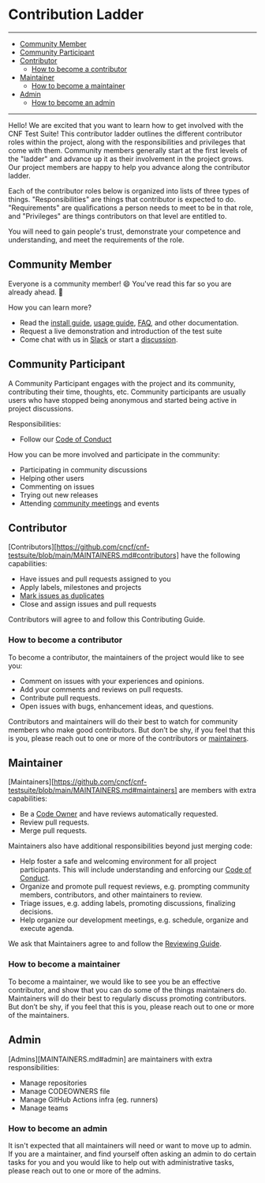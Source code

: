 # Contribution Ladder

---
* [Community Member](#community-member)
* [Community Participant](#community-participant)
* [Contributor](#contributor)
  * [How to become a contributor](#how-to-become-a-contributor)
* [Maintainer](#maintainer)
  * [How to become a maintainer](#how-to-become-a-maintainer)
* [Admin](#admin)
  * [How to become an admin](#admin)
---

Hello! We are excited that you want to learn how to get involved with the CNF Test Suite! This contributor ladder outlines the different contributor roles within the project, along with the responsibilities and privileges that come with them. Community members generally start at the first levels of the "ladder" and advance up it as their involvement in the project grows. Our project members are happy to help you advance along the contributor ladder.

Each of the contributor roles below is organized into lists of three types of things. "Responsibilities" are things that contributor is expected to do. "Requirements" are qualifications a person needs to meet to be in that role, and "Privileges" are things contributors on that level are entitled to.

You will need to gain people's trust, demonstrate your competence and understanding, and meet the requirements of the role.

## Community Member

Everyone is a community member! 😄 You've read this far so you are already ahead. 💯

How you can learn more?

* Read the [install guide](INSTALL.md), [usage guide](USAGE.md), [FAQ](FAQ.md), and other documentation.
* Request a live demonstration and introduction of the test suite
* Come chat with us in [Slack](https://cloud-native.slack.com/archives/C014TNCEX8R) or start a [discussion](https://github.com/cncf/cnf-testsuite/discussions).

## Community Participant

A Community Participant engages with the project and its community, contributing their time, thoughts, etc. Community participants are usually users who have stopped being anonymous and started being active in project discussions.

Responsibilities:
- Follow our [Code of Conduct](code-of-conduct.md)

How you can be more involved and participate in the community:

* Participating in community discussions
* Helping other users
* Commenting on issues
* Trying out new releases
* Attending [community meetings](https://github.com/cncf/cnf-testsuite#communication-and-community-meetings) and events

## Contributor

[Contributors][https://github.com/cncf/cnf-testsuite/blob/main/MAINTAINERS.md#contributors] have the following capabilities:

* Have issues and pull requests assigned to you
* Apply labels, milestones and projects
* [Mark issues as duplicates](https://help.github.com/en/articles/about-duplicate-issues-and-pull-requests)
* Close and assign issues and pull requests

Contributors will agree to and follow this Contributing Guide.

### How to become a contributor

To become a contributor, the maintainers of the project would like to see you:

* Comment on issues with your experiences and opinions.
* Add your comments and reviews on pull requests.
* Contribute pull requests.
* Open issues with bugs, enhancement ideas, and questions.

Contributors and maintainers will do their best to watch for community members
who make good contributors. But don’t be shy, if you feel that this is you,
please reach out to one or more of the contributors or [maintainers](MAINTAINERS.md).


## Maintainer

[Maintainers][https://github.com/cncf/cnf-testsuite/blob/main/MAINTAINERS.md#maintainers] are members with extra capabilities:

* Be a [Code Owner](.github/CODEOWNERS) and have reviews automatically requested.
* Review pull requests.
* Merge pull requests.

Maintainers also have additional responsibilities beyond just merging code:

* Help foster a safe and welcoming environment for all project participants.
  This will include understanding and enforcing our [Code of Conduct](code-of-conduct.md).
* Organize and promote pull request reviews, e.g. prompting community members,
  contributors, and other maintainers to review.
* Triage issues, e.g. adding labels, promoting discussions, finalizing decisions.
* Help organize our development meetings, e.g. schedule, organize and
  execute agenda.

We ask that Maintainers agree to and follow the [Reviewing Guide](REVIEWING.md).


### How to become a maintainer

To become a maintainer, we would like to see you be an effective
contributor, and show that you can do some of the things maintainers do.
Maintainers will do their best to regularly discuss promoting contributors. But
don’t be shy, if you feel that this is you, please reach out to one or more of
the maintainers.

## Admin

[Admins][MAINTAINERS.md#admin] are maintainers with extra responsibilities:


* Manage repositories
* Manage CODEOWNERS file
* Manage GitHub Actions infra (eg. runners)
* Manage teams


### How to become an admin

It isn't expected that all maintainers will need or want to move up to admin. If
you are a maintainer, and find yourself often asking an admin to do certain
tasks for you and you would like to help out with administrative tasks, please
reach out to one or more of the admins.
